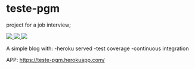 # teste-pgm
project for a job interview;

<a href="https://travis-ci.org/icehaku/teste-pgm">
<img src="https://travis-ci.org/icehaku/teste-pgm.svg?branch=master" />
</a>

<a href="https://codeclimate.com/github/icehaku/teste-pgm">
<img src="https://codeclimate.com/github/icehaku/teste-pgm/badges/gpa.svg" />
</a>

<a href="https://codeclimate.com/github/icehaku/teste-pgm/coverage">
<img src="https://codeclimate.com/github/icehaku/teste-pgm/badges/coverage.svg" />
</a>

A simple blog with:
-heroku served
-test coverage
-continuous integration

APP:
https://teste-pgm.herokuapp.com/
